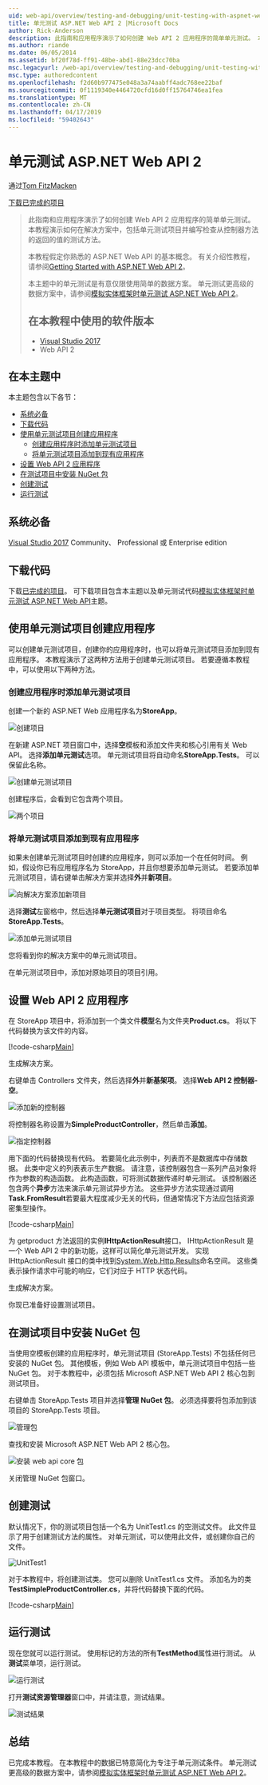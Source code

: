 ```yaml
---
uid: web-api/overview/testing-and-debugging/unit-testing-with-aspnet-web-api
title: 单元测试 ASP.NET Web API 2 |Microsoft Docs
author: Rick-Anderson
description: 此指南和应用程序演示了如何创建 Web API 2 应用程序的简单单元测试。 本教程演示如何包含单元测试项目...
ms.author: riande
ms.date: 06/05/2014
ms.assetid: bf20f78d-ff91-48be-abd1-88e23dcc70ba
msc.legacyurl: /web-api/overview/testing-and-debugging/unit-testing-with-aspnet-web-api
msc.type: authoredcontent
ms.openlocfilehash: f2d60b977475e048a3a74aabff4adc768ee22baf
ms.sourcegitcommit: 0f1119340e4464720cfd16d0ff15764746ea1fea
ms.translationtype: MT
ms.contentlocale: zh-CN
ms.lasthandoff: 04/17/2019
ms.locfileid: "59402643"
---
```

# <a name="unit-testing-aspnet-web-api-2"></a>单元测试 ASP.NET Web API 2

通过[Tom FitzMacken](https://github.com/tfitzmac)

[下载已完成的项目](https://code.msdn.microsoft.com/Unit-Testing-with-ASPNET-1374bc11)

> 此指南和应用程序演示了如何创建 Web API 2 应用程序的简单单元测试。 本教程演示如何在解决方案中，包括单元测试项目并编写检查从控制器方法的返回的值的测试方法。
>
> 本教程假定你熟悉的 ASP.NET Web API 的基本概念。 有关介绍性教程，请参阅[Getting Started with ASP.NET Web API 2](../getting-started-with-aspnet-web-api/tutorial-your-first-web-api.md)。
>
> 本主题中的单元测试是有意仅限使用简单的数据方案。 单元测试更高级的数据方案中，请参阅[模拟实体框架时单元测试 ASP.NET Web API 2](mocking-entity-framework-when-unit-testing-aspnet-web-api-2.md)。
>
> ## <a name="software-versions-used-in-the-tutorial"></a>在本教程中使用的软件版本
>
> - [Visual Studio 2017](https://visualstudio.microsoft.com/downloads/?utm_medium=microsoft&utm_source=docs.microsoft.com&utm_campaign=button+cta&utm_content=download+vs2017)
> - Web API 2

## <a name="in-this-topic"></a>在本主题中

本主题包含以下各节：

- [系统必备](#prereqs)
- [下载代码](#download)
- [使用单元测试项目创建应用程序](#appwithunittest)
    - [创建应用程序时添加单元测试项目](#whencreate)
    - [将单元测试项目添加到现有应用程序](#addtoexisting)
- [设置 Web API 2 应用程序](#setupproject)
- [在测试项目中安装 NuGet 包](#testpackages)
- [创建测试](#tests)
- [运行测试](#runtests)

<a id="prereqs"></a>
## <a name="prerequisites"></a>系统必备

[Visual Studio 2017](https://visualstudio.microsoft.com/downloads/?utm_medium=microsoft&utm_source=docs.microsoft.com&utm_campaign=button+cta&utm_content=download+vs2017) Community、 Professional 或 Enterprise edition

<a id="download"></a>
## <a name="download-code"></a>下载代码

下载[已完成的项目](https://code.msdn.microsoft.com/Unit-Testing-with-ASPNET-1374bc11)。 可下载项目包含本主题以及单元测试代码[模拟实体框架时单元测试 ASP.NET Web API](mocking-entity-framework-when-unit-testing-aspnet-web-api-2.md)主题。

<a id="appwithunittest"></a>
## <a name="create-application-with-unit-test-project"></a>使用单元测试项目创建应用程序

可以创建单元测试项目，创建你的应用程序时，也可以将单元测试项目添加到现有应用程序。 本教程演示了这两种方法用于创建单元测试项目。 若要遵循本教程中，可以使用以下两种方法。

<a id="whencreate"></a>
### <a name="add-unit-test-project-when-creating-the-application"></a>创建应用程序时添加单元测试项目

创建一个新的 ASP.NET Web 应用程序名为**StoreApp**。

![创建项目](unit-testing-with-aspnet-web-api/_static/image1.png)

在新建 ASP.NET 项目窗口中，选择**空**模板和添加文件夹和核心引用有关 Web API。 选择**添加单元测试**选项。 单元测试项目将自动命名**StoreApp.Tests**。 可以保留此名称。

![创建单元测试项目](unit-testing-with-aspnet-web-api/_static/image2.png)

创建程序后，会看到它包含两个项目。

![两个项目](unit-testing-with-aspnet-web-api/_static/image3.png)

<a id="addtoexisting"></a>
### <a name="add-unit-test-project-to-an-existing-application"></a>将单元测试项目添加到现有应用程序

如果未创建单元测试项目时创建的应用程序，则可以添加一个在任何时间。 例如，假设你已有应用程序名为 StoreApp，并且你想要添加单元测试。 若要添加单元测试项目，请右键单击解决方案并选择**外**并**新项目**。

![向解决方案添加新项目](unit-testing-with-aspnet-web-api/_static/image4.png)

选择**测试**左窗格中，然后选择**单元测试项目**对于项目类型。 将项目命名**StoreApp.Tests**。

![添加单元测试项目](unit-testing-with-aspnet-web-api/_static/image5.png)

您将看到你的解决方案中的单元测试项目。

在单元测试项目中，添加对原始项目的项目引用。

<a id="setupproject"></a>
## <a name="set-up-the-web-api-2-application"></a>设置 Web API 2 应用程序

在 StoreApp 项目中，将添加到一个类文件**模型**名为文件夹**Product.cs**。 将以下代码替换为该文件的内容。

[!code-csharp[Main](unit-testing-with-aspnet-web-api/samples/sample1.cs)]

生成解决方案。

右键单击 Controllers 文件夹，然后选择**外**并**新基架项**。 选择**Web API 2 控制器-空**。

![添加新的控制器](unit-testing-with-aspnet-web-api/_static/image6.png)

将控制器名称设置为**SimpleProductController**，然后单击**添加**。

![指定控制器](unit-testing-with-aspnet-web-api/_static/image7.png)

用下面的代码替换现有代码。 若要简化此示例中，列表而不是数据库中存储数据。 此类中定义的列表表示生产数据。 请注意，该控制器包含一系列产品对象将作为参数的构造函数。 此构造函数，可将测试数据传递时单元测试。 该控制器还包含两个**异步**方法来演示单元测试异步方法。 这些异步方法实现通过调用**Task.FromResult**若要最大程度减少无关的代码，但通常情况下方法应包括资源密集型操作。

[!code-csharp[Main](unit-testing-with-aspnet-web-api/samples/sample2.cs)]

为 getproduct 方法返回的实例**IHttpActionResult**接口。 IHttpActionResult 是一个 Web API 2 中的新功能，这样可以简化单元测试开发。 实现 IHttpActionResult 接口的类中找到[System.Web.Http.Results](https://msdn.microsoft.com/library/system.web.http.results.aspx)命名空间。 这些类表示操作请求中可能的响应，它们对应于 HTTP 状态代码。

生成解决方案。

你现已准备好设置测试项目。

<a id="testpackages"></a>
## <a name="install-nuget-packages-in-test-project"></a>在测试项目中安装 NuGet 包

当使用空模板创建的应用程序时，单元测试项目 (StoreApp.Tests) 不包括任何已安装的 NuGet 包。 其他模板，例如 Web API 模板中，单元测试项目中包括一些 NuGet 包。 对于本教程中，必须包括 Microsoft ASP.NET Web API 2 核心包到测试项目。

右键单击 StoreApp.Tests 项目并选择**管理 NuGet 包**。 必须选择要将包添加到该项目的 StoreApp.Tests 项目。

![管理包](unit-testing-with-aspnet-web-api/_static/image8.png)

查找和安装 Microsoft ASP.NET Web API 2 核心包。

![安装 web api core 包](unit-testing-with-aspnet-web-api/_static/image9.png)

关闭管理 NuGet 包窗口。

<a id="tests"></a>
## <a name="create-tests"></a>创建测试

默认情况下，你的测试项目包括一个名为 UnitTest1.cs 的空测试文件。 此文件显示了用于创建测试方法的属性。 对单元测试，可以使用此文件，或创建你自己的文件。

![UnitTest1](unit-testing-with-aspnet-web-api/_static/image10.png)

对于本教程中，将创建测试类。 您可以删除 UnitTest1.cs 文件。 添加名为的类**TestSimpleProductController.cs**，并将代码替换下面的代码。

[!code-csharp[Main](unit-testing-with-aspnet-web-api/samples/sample3.cs)]

<a id="runtests"></a>
## <a name="run-tests"></a>运行测试

现在您就可以运行测试。 使用标记的方法的所有**TestMethod**属性进行测试。 从**测试**菜单项，运行测试。

![运行测试](unit-testing-with-aspnet-web-api/_static/image11.png)

打开**测试资源管理器**窗口中，并请注意，测试结果。

![测试结果](unit-testing-with-aspnet-web-api/_static/image12.png)

## <a name="summary"></a>总结

已完成本教程。 在本教程中的数据已特意简化为专注于单元测试条件。 单元测试更高级的数据方案中，请参阅[模拟实体框架时单元测试 ASP.NET Web API 2](mocking-entity-framework-when-unit-testing-aspnet-web-api-2.md)。
